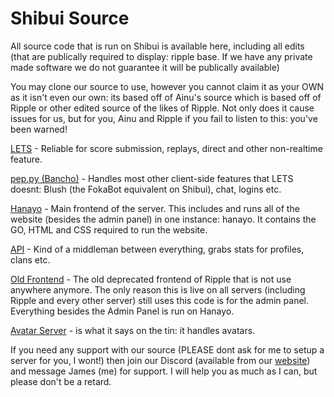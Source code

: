 # Shibui Source

All source code that is run on Shibui is available here, including all edits (that are publically required to display: ripple base. If we have any private made software we do not guarantee it will be publically available)

You may clone our source to use, however you cannot claim it as your OWN as it isn't even our own: its based off of Ainu's source which is based off of Ripple or other edited source of the likes of Ripple. Not only does it cause issues for us, but for you, Ainu and Ripple if you fail to listen to this: you've been warned!

<a href="https://github.com/osushibui/lets">LETS</a> - Reliable for score submission, replays, direct and other non-realtime feature.

<a href="https://github.com/osushibui/pep.py">pep.py (Bancho)</a> - Handles most other client-side features that LETS doesnt: Blush (the FokaBot equivalent on Shibui), chat, logins etc.

<a href="https://github.com/osushibui/hanayo">Hanayo</a> - Main frontend of the server. This includes and runs all of the website (besides the admin panel) in one instance: hanayo. It contains the GO, HTML and CSS required to run the website.

<a href="https://github.com/osushibui/api">API</a> - Kind of a middleman between everything, grabs stats for profiles, clans etc.

<a href="https://github.com/osushibui/old-frontend">Old Frontend</a> - The old deprecated frontend of Ripple that is not use anywhere anymore. The only reason this is live on all servers (including Ripple and every other server) still uses this code is for the admin panel. Everything besides the Admin Panel is run on Hanayo.

<a href="https://github.com/osushibui/avatars">Avatar Server</a> - is what it says on the tin: it handles avatars.

If you need any support with our source (PLEASE dont ask for me to setup a server for you, I wont!) then join our Discord (available from our <a href="https://shibui.pw">website</a>) and message James (me) for support. I will help you as much as I can, but please don't be a retard.
